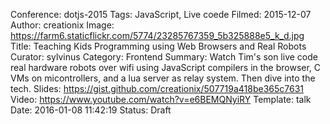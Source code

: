 Conference: dotjs-2015
Tags: JavaScript, Live coede
Filmed: 2015-12-07
Author: creationix
Image: https://farm6.staticflickr.com/5774/23285767359_5b325888e5_k_d.jpg
Title: Teaching Kids Programming using Web Browsers and Real Robots
Curator: sylvinus
Category: Frontend
Summary: Watch Tim's son live code real hardware robots over wifi using JavaScript compilers in the browser, C VMs on micontrollers, and a lua server as relay system.  Then dive into the tech.
Slides: https://gist.github.com/creationix/507719a418be365c7631
Video: https://www.youtube.com/watch?v=e6BEMQNyiRY
Template: talk
Date: 2016-01-08 11:42:19
Status: Draft